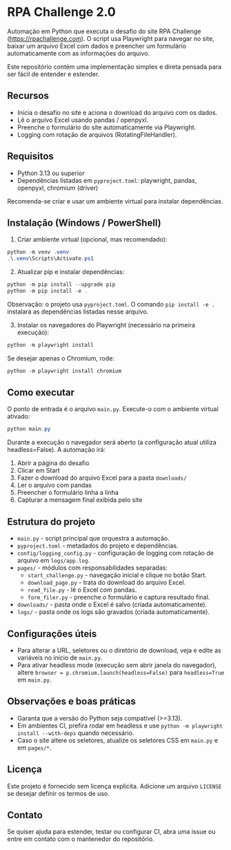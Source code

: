 # RPA Challenge 2.0

Automação em Python que executa o desafio do site RPA Challenge (https://rpachallenge.com). O script usa Playwright para navegar no site, baixar um arquivo Excel com dados e preencher um formulário automaticamente com as informações do arquivo.

Este repositório contém uma implementação simples e direta pensada para ser fácil de entender e estender.

## Recursos
- Inicia o desafio no site e aciona o download do arquivo com os dados.
- Lê o arquivo Excel usando pandas / openpyxl.
- Preenche o formulário do site automaticamente via Playwright.
- Logging com rotação de arquivos (RotatingFileHandler).

## Requisitos
- Python 3.13 ou superior
- Dependências listadas em `pyproject.toml`: playwright, pandas, openpyxl, chromium (driver)

Recomenda-se criar e usar um ambiente virtual para instalar dependências.

## Instalação (Windows / PowerShell)

1. Criar ambiente virtual (opcional, mas recomendado):

```powershell
python -m venv .venv
.\.venv\Scripts\Activate.ps1
```

2. Atualizar pip e instalar dependências:

```powershell
python -m pip install --upgrade pip
python -m pip install -e .
```

Observação: o projeto usa `pyproject.toml`. O comando `pip install -e .` instalará as dependências listadas nesse arquivo.

3. Instalar os navegadores do Playwright (necessário na primeira execução):

```powershell
python -m playwright install
```

Se desejar apenas o Chromium, rode:

```powershell
python -m playwright install chromium
```

## Como executar

O ponto de entrada é o arquivo `main.py`. Execute-o com o ambiente virtual ativado:

```powershell
python main.py
```

Durante a execução o navegador será aberto (a configuração atual utiliza headless=False). A automação irá:

1. Abrir a página do desafio
2. Clicar em Start
3. Fazer o download do arquivo Excel para a pasta `downloads/`
4. Ler o arquivo com pandas
5. Preencher o formulário linha a linha
6. Capturar a mensagem final exibida pelo site

## Estrutura do projeto

- `main.py` - script principal que orquestra a automação.
- `pyproject.toml` - metadados do projeto e dependências.
- `config/logging_config.py` - configuração de logging com rotação de arquivo em `logs/app.log`.
- `pages/` - módulos com responsabilidades separadas:
	- `start_challenge.py` - navegação inicial e clique no botão Start.
	- `download_page.py` - trata do download do arquivo Excel.
	- `read_file.py` - lê o Excel com pandas.
	- `form_filer.py` - preenche o formulário e captura resultado final.
- `downloads/` - pasta onde o Excel é salvo (criada automaticamente).
- `logs/` - pasta onde os logs são gravados (criada automaticamente).

## Configurações úteis
- Para alterar a URL, seletores ou o diretório de download, veja e edite as variáveis no início de `main.py`.
- Para ativar headless mode (execução sem abrir janela do navegador), altere `browser = p.chromium.launch(headless=False)` para `headless=True` em `main.py`.

## Observações e boas práticas
- Garanta que a versão do Python seja compatível (>=3.13).
- Em ambientes CI, prefira rodar em headless e use `python -m playwright install --with-deps` quando necessário.
- Caso o site altere os seletores, atualize os seletores CSS em `main.py` e em `pages/*`.

## Licença

Este projeto é fornecido sem licença explícita. Adicione um arquivo `LICENSE` se desejar definir os termos de uso.

## Contato

Se quiser ajuda para estender, testar ou configurar CI, abra uma issue ou entre em contato com o mantenedor do repositório.

